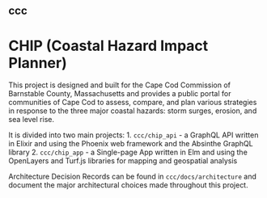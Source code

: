 ## ccc

# CHIP (Coastal Hazard Impact Planner)

This project is designed and built for the Cape Cod Commission of Barnstable County, Massachusetts and provides a public portal for communities of Cape Cod to assess, compare, and plan various strategies in response to the three major coastal hazards: storm surges, erosion, and sea level rise. 

It is divided into two main projects: 
    1. `ccc/chip_api` - a GraphQL API written in Elixir and using the Phoenix web framework and the Absinthe GraphQL library
    2. `ccc/chip_app` - a Single-page App written in Elm and using the OpenLayers and Turf.js libraries for mapping and geospatial analysis

Architecture Decision Records can be found in `ccc/docs/architecture` and document the major architectural choices made throughout this project.

